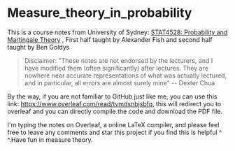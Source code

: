 # Measure_theory_in_probability
This is a course notes from University of Sydney: [STAT4528: Probability and Martingale Theory](https://www.sydney.edu.au/units/STAT4528) , First half taught by Alexander Fish and second half taught by Ben Goldys

> Disclaimer: "These notes are not endorsed by the lecturers, and I have modified them (often significantly) after lectures. They are nowhere near accurate representations of what was actually lectured, and in particular, all errors are almost surely mine" -- Dexter Chua 

By the way, if you are not familiar to GitHub just like me, you can use this link: https://www.overleaf.com/read/tvmdsnbjsbfq, this will redirect you to overleaf and you can directly compile the code and download the PDF file. 

I'm typing the notes on Overleaf, a online LaTeX compiler, and please feel free to leave any comments and star this project if you find this is helpful ^ ^.Have fun in measure theory.
